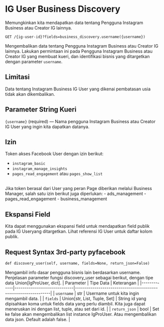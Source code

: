 
# IG User Business Discovery
Memungkinkan kita mendapatkan data tentang Pengguna Instagram Business atau Creator IG lainnya.

```
GET /{ig-user-id}?fields=business_discovery.username({username})
``` 
Mengembalikan data tentang Pengguna Instagram Business atau Creator IG lainnya. Lakukan permintaan ini pada Pengguna Instagram Business atau Creator IG yang membuat kueri, dan identifikasi bisnis yang ditargetkan dengan parameter ``username``.

## Limitasi

Data tentang Instagram Business IG User yang dikenai pembatasan usia tidak akan dikembalikan. 

## Parameter String Kueri
``{username}`` (required) — Nama pengguna Instagram Business atau Creator IG User yang ingin kita dapatkan datanya.

## Izin

Token akses Facebook User dengan izin berikut:
- ``instagram_basic``
- ``instagram_manage_insights``
- ``pages_read_engagement`` atau ``pages_show_list``
<br />
Jika token berasal dari User yang peran Page diberikan melalui Business Manager, salah satu izin berikut juga diperlukan:
- ads_management
- pages_read_engagement
- business_management 

## Ekspansi Field
Kita dapat menggunakan ekspansi field untuk mendapatkan field publik pada IG Useryang ditargetkan. Lihat referensi IG User untuk daftar kolom publik.

## Request Syntax 3rd-party pyfacebook 

```
def discovery_user(self, username, fields=None, return_json=False)
```
                       
Mengambil info dasar pengguna bisnis lain berdasarkan username. Penjelasan parameter fungsi discovery_user sebagai berikut, dengan tipe data Union[IgProUser, dict].
| Parameter   | Tipe Data                    | Keterangan                                                      |
|-------------|------------------------------|-----------------------------------------------------------------|
| ``username``     | str                          | Username untuk kita ingin mengambil data.                    |
| ``fields``      | Union[str, List, Tuple, Set] | String id yang dipisahkan koma untuk fields data yang perlu diambil. Kita juga dapat meneruskan ini dengan list, tuple, atau set dari id. |
| ``return_json`` | bool                         | Set ke false akan mengembalikan list instance IgProUser. Atau mengembalikan data json. Default adalah false. |
